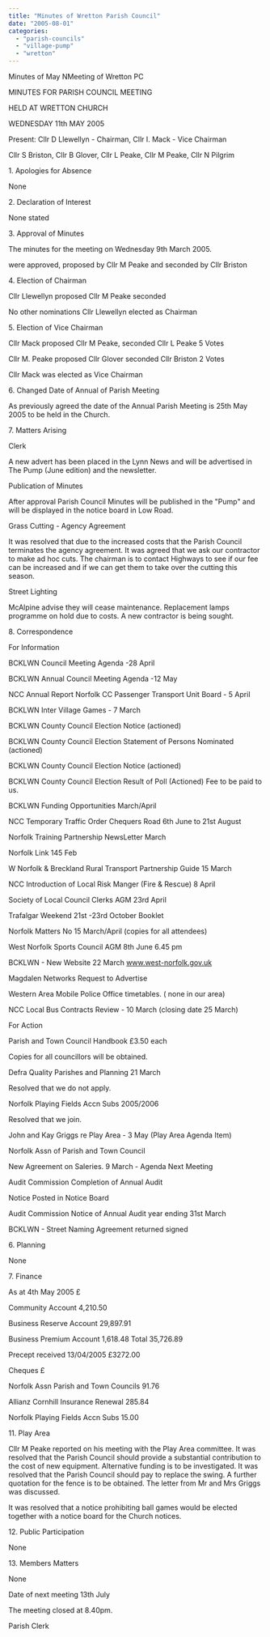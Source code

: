 ```yaml
---
title: "Minutes of Wretton Parish Council"
date: "2005-08-01"
categories: 
  - "parish-councils"
  - "village-pump"
  - "wretton"
---
```


Minutes of May NMeeting of Wretton PC

MINUTES FOR PARISH COUNCIL MEETING

HELD AT WRETTON CHURCH

WEDNESDAY 11th MAY 2005

Present: Cllr D Llewellyn - Chairman, Cllr I. Mack - Vice Chairman

Cllr S Briston, Cllr B Glover, Cllr L Peake, Cllr M Peake, Cllr N Pilgrim

1\. Apologies for Absence

None

2\. Declaration of Interest

None stated

3\. Approval of Minutes

The minutes for the meeting on Wednesday 9th March 2005.

were approved, proposed by Cllr M Peake and seconded by Cllr Briston

4\. Election of Chairman

Cllr Llewellyn proposed Cllr M Peake seconded

No other nominations Cllr Llewellyn elected as Chairman

5\. Election of Vice Chairman

Cllr Mack proposed Cllr M Peake, seconded Cllr L Peake 5 Votes

Cllr M. Peake proposed Cllr Glover seconded Cllr Briston 2 Votes

Cllr Mack was elected as Vice Chairman

6\. Changed Date of Annual of Parish Meeting

As previously agreed the date of the Annual Parish Meeting is 25th May 2005 to be held in the Church.

7\. Matters Arising

Clerk

A new advert has been placed in the Lynn News and will be advertised in The Pump (June edition) and the newsletter.

Publication of Minutes

After approval Parish Council Minutes will be published in the "Pump" and will be displayed in the notice board in Low Road.

Grass Cutting - Agency Agreement

It was resolved that due to the increased costs that the Parish Council terminates the agency agreement. It was agreed that we ask our contractor to make ad hoc cuts. The chairman is to contact Highways to see if our fee can be increased and if we can get them to take over the cutting this season.

Street Lighting

McAlpine advise they will cease maintenance. Replacement lamps programme on hold due to costs. A new contractor is being sought.

8\. Correspondence

For Information

BCKLWN Council Meeting Agenda -28 April

BCKLWN Annual Council Meeting Agenda -12 May

NCC Annual Report Norfolk CC Passenger Transport Unit Board - 5 April

BCKLWN Inter Village Games - 7 March

BCKLWN County Council Election Notice (actioned)

BCKLWN County Council Election Statement of Persons Nominated (actioned)

BCKLWN County Council Election Notice (actioned)

BCKLWN County Council Election Result of Poll (Actioned) Fee to be paid to us.

BCKLWN Funding Opportunities March/April

NCC Temporary Traffic Order Chequers Road 6th June to 21st August

Norfolk Training Partnership NewsLetter March

Norfolk Link 145 Feb

W Norfolk & Breckland Rural Transport Partnership Guide 15 March

NCC Introduction of Local Risk Manger (Fire & Rescue) 8 April

Society of Local Council Clerks AGM 23rd April

Trafalgar Weekend 21st -23rd October Booklet

Norfolk Matters No 15 March/April (copies for all attendees)

West Norfolk Sports Council AGM 8th June 6.45 pm

BCKLWN - New Website 22 March www.west-norfolk.gov.uk

Magdalen Networks Request to Advertise

Western Area Mobile Police Office timetables. ( none in our area)

NCC Local Bus Contracts Review - 10 March (closing date 25 March)

For Action

Parish and Town Council Handbook £3.50 each

Copies for all councillors will be obtained.

Defra Quality Parishes and Planning 21 March

Resolved that we do not apply.

Norfolk Playing Fields Accn Subs 2005/2006

Resolved that we join.

John and Kay Griggs re Play Area - 3 May (Play Area Agenda Item)

Norfolk Assn of Parish and Town Council

New Agreement on Saleries. 9 March - Agenda Next Meeting

Audit Commission Completion of Annual Audit

Notice Posted in Notice Board

Audit Commission Notice of Annual Audit year ending 31st March

BCKLWN - Street Naming Agreement returned signed

6\. Planning

None

7\. Finance

As at 4th May 2005 £

Community Account 4,210.50

Business Reserve Account 29,897.91

Business Premium Account 1,618.48 Total 35,726.89

Precept received 13/04/2005 £3272.00

Cheques £

Norfolk Assn Parish and Town Councils 91.76

Allianz Cornhill Insurance Renewal 285.84

Norfolk Playing Fields Accn Subs 15.00

11\. Play Area

Cllr M Peake reported on his meeting with the Play Area committee. It was resolved that the Parish Council should provide a substantial contribution to the cost of new equipment. Alternative funding is to be investigated. It was resolved that the Parish Council should pay to replace the swing. A further quotation for the fence is to be obtained. The letter from Mr and Mrs Griggs was discussed.

It was resolved that a notice prohibiting ball games would be elected together with a notice board for the Church notices.

12\. Public Participation

None

13\. Members Matters

None

Date of next meeting 13th July

The meeting closed at 8.40pm.

Parish Clerk
